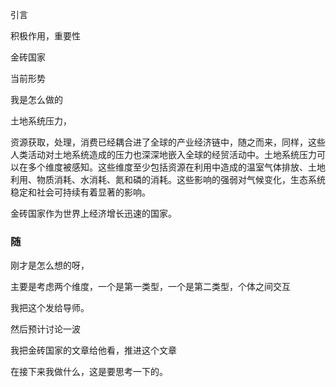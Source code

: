 引言

积极作用，重要性

金砖国家

当前形势

我是怎么做的

土地系统压力，

资源获取，处理，消费已经耦合进了全球的产业经济链中，随之而来，同样，这些人类活动对土地系统造成的压力也深深地嵌入全球的经贸活动中。土地系统压力可以在多个维度被感知。这些维度至少包括资源在利用中造成的温室气体排放、土地利用、物质消耗、水消耗、氮和磷的消耗。这些影响的强弱对气候变化，生态系统稳定和社会可持续有着显著的影响。

金砖国家作为世界上经济增长迅速的国家。

### 随

刚才是怎么想的呀，

主要是考虑两个维度，一个是第一类型，一个是第二类型，个体之间交互

我把这个发给导师。

然后预计讨论一波

我把金砖国家的文章给他看，推进这个文章

在接下来我做什么，这是要思考一下的。
